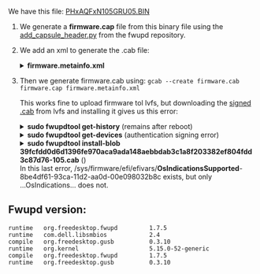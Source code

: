 We have this file: [PHxAQFxN105GRU05.BIN](https://github.com/Slimbook-Team/fwupd/blob/fwupd_files/firmware/EXECUTIVE/EXECUTIVE-12/PH4ARX1_PH6AQF1/FlashUtil/ROM/PHxAQFxN105GRU05.BIN)

1. We generate a <b>firmware.cap</b> file from this binary file using the [add_capsule_header.py](https://github.com/fwupd/fwupd/blob/main/contrib/firmware_packager/add_capsule_header.py) from the fwupd repository.

2. We add an xml to generate the .cab file:
      <details close>
      <summary><b>firmware.metainfo.xml</b></summary>

      ```xml
      <?xml version='1.0' encoding='utf-8'?>
      <component type="firmware">
        <id>es.slimbook.executive.intel.12.firmware</id>
        <name>Intel Executive 12 Series</name>
        <summary>BIOS update slimbook</summary>
        <description>
          <p>Improvements made to bios features</p>
        </description>
        <provides>
          <firmware type="flashed">d1f93b23-9f97-5b9d-8547-2cdd203e17a5</firmware>
        </provides>
        <url type="homepage">https://slimbook.es</url>
        <metadata_license>CC0-1.0</metadata_license>
        <project_license>LicenseRef-proprietary</project_license>
        <categories>
          <category>X-System</category>
        </categories>
        <custom>
          <value key="LVFS::VersionFormat">plain</value>
          <value key="LVFS::UpdateProtocol">org.uefi.capsule</value>
        </custom>
        <releases>
          <release version="105" date="2022-09-24" urgency="high">
            <checksum filename="firmware.cap" target="content"/>
            <description>
              <p>This stable release fixes the following issues:</p>
              <ul>
                <li>Improvements made to older bios versions</li>
              </ul>
            </description>
          </release>
        </releases>
      </component>

      ```
      </details>

3. Then we generate firmware.cab using:
`gcab --create firmware.cab firmware.cap firmware.metainfo.xml`

    This works fine to upload firmware tol lvfs, but downloading the [signed .cab](https://fwupd.org/lvfs/firmware/13906) from lvfs and installing it gives us this error:
      <details close>
      <summary><b>sudo fwupdtool get-history</b> (remains after reboot)</summary>

      ```shell
      slimbook@slimbook-Executive14i12:~$ sudo fwupdtool get-history 
      [sudo] password for slimbook: 
      Loading…                [-                                      ]
      14:19:10:0093 FuEngine             failed to get releases for UEFI Device Firmware: No releases found: no HWIDs matched c58fd9e0-fdcb-5143-8b8d-067f49616186|0f5747db-b74f-5dd0-aa68-0ed55b96b2c4
      14:19:10:0094 FuEngine             failed to get releases for Intel Management Engine: No releases found: no HWIDs matched c58fd9e0-fdcb-5143-8b8d-067f49616186|0f5747db-b74f-5dd0-aa68-0ed55b96b2c4
      14:19:12:0989 FuEngine             failed to update history database: Error opening file /sys/firmware/efi/efivars/CapsuleLast-39b68c46-f7fb-441b-b6ec-16b0f69821f3: No existe el archivo o el directorio
      Loading…                [***************************************]
      Executive14i12
      │
      └─System Firmware:
        │   Device ID:          a45df35ac0e948ee180fe216a5f703f32dda163f
        │   Previous version:   100
        │   Update State:       Needs reboot
        │   Last modified:      2022-10-24 14:12
        │   GUID:               d1f93b23-9f97-5b9d-8547-2cdd203e17a5
        │   Device Flags:       • Internal device
        │                       • Updatable
        │                       • System requires external power source
        │                       • Needs a reboot after installation
        │                       • Cryptographic hash verification is available
        │                       • Device is usable for the duration of the update
        │ 
        └─  New version:      105
              License:          Unknown
              Description:      
              The vendor did not supply any release notes.
      ```
      </details>

      

      <details close>
      <summary><b>sudo fwupdtool get-devices</b> (authentication signing error)</summary>

      ```shell
      slimbook@slimbook-Executive14i12:~$ sudo fwupdtool get-devices 
      ...

      ├─System Firmware:
      │ │   Device ID:          a45df35ac0e948ee180fe216a5f703f32dda163f
      │ │   Summary:            UEFI ESRT device
      │ │   Current version:    100
      │ │   Minimum Version:    100
      │ │   Vendor:             SLIMBOOK (DMI:American Megatrends International, LLC.)
      │ │   Update State:       Failed
      │ │   Update Error:       failed to update to 0: authentication signing error
      │ │   GUID:               d1f93b23-9f97-5b9d-8547-2cdd203e17a5
      │ │                       230c8b18-8d9b-53ec-838b-6cfc0383493a ← main-system-firmware
      │ │                       3b76b318-be82-5bc6-9044-ad376f4ff046 ← UEFI\RES_{D1F93B23-9F97-5B9D-8547-2CDD203E17A5}
      │ │   Device Flags:       • Internal device
      │ │                       • Updatable
      │ │                       • System requires external power source
      │ │                       • Needs a reboot after installation
      │ │                       • Cryptographic hash verification is available
      │ │                       • Device is usable for the duration of the update


      ```
      </details>
      
      
      
      <details close>
      <summary><b>sudo fwupdtool install-blob 39fcfdd0d6d1396fe970aca9ada148aebbdab3c1a8f203382ef804fdd3c87d76-105.cab</b> ()</summary>

      ```shell
      slimbook@slimbook-Executive14i12:~/Escritorio$ sudo fwupdtool install-blob 39fcfdd0d6d1396fe970aca9ada148aebbdab3c1a8f203382ef804fdd3c87d76-105.cab
      Loading…                [-                                      ]
      14:43:44:0654 FuEngine             failed to get releases for UEFI Device Firmware: No releases found: no HWIDs matched c58fd9e0-fdcb-5143-8b8d-067f49616186|0f5747db-b74f-5dd0-aa68-0ed55b96b2c4
      14:43:44:0655 FuEngine             failed to get releases for Intel Management Engine: No releases found: no HWIDs matched c58fd9e0-fdcb-5143-8b8d-067f49616186|0f5747db-b74f-5dd0-aa68-0ed55b96b2c4
      14:43:47:0520 FuEngine             failed to update history database: Error al abrir el archivo /sys/firmware/efi/efivars/CapsuleLast-39b68c46-f7fb-441b-b6ec-16b0f69821f3: No existe el archivo o el directorio
      Loading…                [***************************************]
      Choose a device:
      0.	Cancel
      1.	4bde70ba4e39b28f9eab1628f9dd6e6244c03027 (12th Gen Intel Core™ i7-12700H)
      2.	3743975ad7f64f8d6575a9ae49fb3a8856fe186f (CT250P2SSD8)
      3.	5792b48846ce271fab11c4a545f7a3df0d36e00a (Display controller)
      4.	ce4c74a5188d5b9cdb1e72ed32dad2d313c1c999 (GA107M [GeForce RTX 3050 Ti Mobile])
      5.	f95c9218acd12697af946874bfe4239587209232 (Intel Management Engine)
      6.	a45df35ac0e948ee180fe216a5f703f32dda163f (System Firmware)
      7.	c6a80ac3a22083423992a3cb15018989f37834d6 (TPM)
      8.	349bb341230b1a86e5effe7dfe4337e1590227bd (UEFI Device Firmware)
      9.	2292ae5236790b47884e37cf162dcf23bfcd1c60 (UEFI Device Firmware)
      10.	d96de5c124b60ed6241ebcb6bb2c839cb5580786 (UEFI Device Firmware)
      11.	362301da643102b9f38477387e2193e57abaa590 (UEFI dbx)
      12.	3746495ae28b17bef982ccce498b9a456bea6ff3 (USB4 host controller)
      6 
      Descomprimiendo…         [ -                                     ]failed to read EFI variable: Error opening file /sys/firmware/efi/efivars/OsIndications-8be4df61-93ca-11d2-aa0d-00e098032b8c: The file or directory does not exist

      ```
      </details>
      In this last error, /sys/firmware/efi/efivars/<b>OsIndicationsSupported</b>-8be4df61-93ca-11d2-aa0d-00e098032b8c exists, but only ...OsIndications...  does not.
      
Fwupd version:
------
```
runtime   org.freedesktop.fwupd         1.7.5
runtime   com.dell.libsmbios            2.4
compile   org.freedesktop.gusb          0.3.10
runtime   org.kernel                    5.15.0-52-generic
compile   org.freedesktop.fwupd         1.7.5
runtime   org.freedesktop.gusb          0.3.10
```
